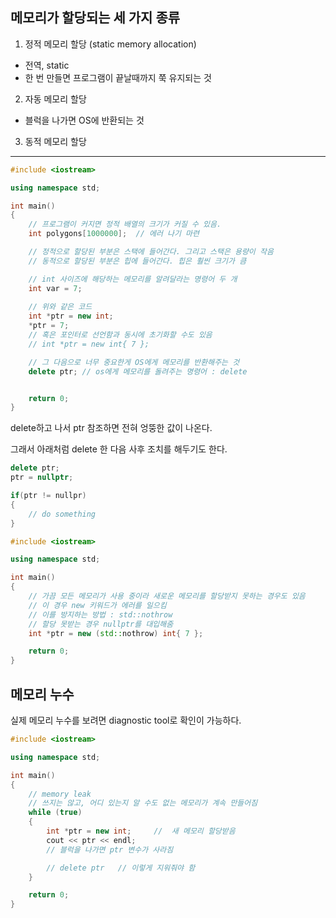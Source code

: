 ## 메모리가 할당되는 세 가지 종류

1. 정적 메모리 할당 (static memory allocation)
  - 전역, static
  - 한 번 만들면 프로그램이 끝날때까지 쭉 유지되는 것
2. 자동 메모리 할당
  - 블럭을 나가면 OS에 반환되는 것
3. 동적 메모리 할당

---


```cpp
#include <iostream>

using namespace std;

int main()
{
	// 프로그램이 커지면 정적 배열의 크기가 커질 수 있음.
	int polygons[1000000];	// 에러 나기 마련

	// 정적으로 할당된 부분은 스택에 들어간다. 그리고 스택은 용량이 작음
	// 동적으로 할당된 부분은 힙에 들어간다. 힙은 훨씬 크기가 큼

	// int 사이즈에 해당하는 메모리를 알려달라는 명령어 두 개
	int var = 7;
	
	// 위와 같은 코드
	int *ptr = new int;
	*ptr = 7;
	// 혹은 포인터로 선언함과 동시에 초기화할 수도 있음
	// int *ptr = new int{ 7 };

	// 그 다음으로 너무 중요한게 OS에게 메모리를 반환해주는 것
	delete ptr;	// os에게 메모리를 돌려주는 명령어 : delete


	return 0;
}

```

delete하고 나서 ptr 참조하면 전혀 엉뚱한 값이 나온다.

그래서 아래처럼 delete 한 다음 사후 조치를 해두기도 한다.

```cpp
delete ptr;
ptr = nullptr;

if(ptr != nullpr)
{
	// do something
}
```

```cpp
#include <iostream>

using namespace std;

int main()
{
	// 가끔 모든 메모리가 사용 중이라 새로운 메모리를 할당받지 못하는 경우도 있음
	// 이 경우 new 키워드가 에러를 일으킴
	// 이를 방지하는 방법 : std::nothrow
	// 할당 못받는 경우 nullptr를 대입해줌
	int *ptr = new (std::nothrow) int{ 7 };

	return 0;
}

```

## 메모리 누수

실제 메모리 누수를 보려면 diagnostic tool로 확인이 가능하다.

```cpp
#include <iostream>

using namespace std;

int main()
{
	// memory leak
	// 쓰지는 않고, 어디 있는지 알 수도 없는 메모리가 계속 만들어짐
	while (true)
	{
		int *ptr = new int;		//  새 메모리 할당받음
		cout << ptr << endl;
		// 블럭을 나가면 ptr 변수가 사라짐

		// delete ptr	// 이렇게 지워줘야 함
	}

	return 0;
}

```